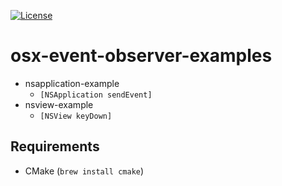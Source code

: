 [![License](https://img.shields.io/badge/license-Public%20Domain-blue.svg)](https://github.com/tekezo/osx-event-observer-examples/blob/master/LICENSE.md)

# osx-event-observer-examples

- nsapplication-example
  - `[NSApplication sendEvent]`
- nsview-example
  - `[NSView keyDown]`

## Requirements

- CMake (`brew install cmake`)
